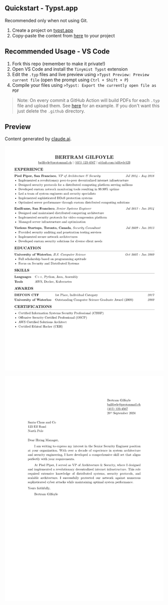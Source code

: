 ## Quickstart - Typst.app

Recommended only when not using Git.

1. Create a project on [typst.app](https://typst.app/)
2. Copy-paste the content from [here](/CV.typ) to your project

## Recommended Usage - VS Code

1. Fork this repo (remember to make it private!)
2. Open VS Code and install the `Tinymist Typst` extension
3. Edit the `.typ` files and live preview using `>Typst Preview: Preview current file` (open the prompt using `Ctrl + Shift + P`)
4. Compile your files using `>Typst: Export the currently open file as PDF`

> Note: On every commit a GitHub Action will build PDFs for each `.typ` file and upload them. See [here](https://github.com/nikulpatel3141/EasyCV/actions/runs/11593443428) for an example. If you don't want this just delete the `.github` directory.

## Preview

Content generated by [claude.ai](https://claude.ai/).

![CV](/assets/samples/CV.png)

![Cover Letter](/assets/samples/Cover_Letter.png)
